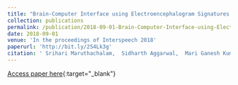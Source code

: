 ```yaml
---
title: "Brain-Computer Interface using Electroencephalogram Signatures of Eye Blinks"
collection: publications
permalink: /publication/2018-09-01-Brain-Computer-Interface-using-Electroencephalogram-Signatures-of-Eye-Blinks
date: 2018-09-01
venue: 'In the proceedings of Interspeech 2018'
paperurl: 'http://bit.ly/2S4Lk3g'
citation: ' Srihari Maruthachalam,  Sidharth Aggarwal,  Mari Ganesh Kumar,  Mriganka Sur,  Hema A. Murthy, &quot;Brain-Computer Interface using Electroencephalogram Signatures of Eye Blinks.&quot; In the proceedings of Interspeech 2018, 2018.'
---
```

[Access paper here](http://bit.ly/2S4Lk3g){:target="_blank"}
